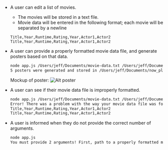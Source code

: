 * A user can edit a list of movies.
  * The movies will be stored in a text file.
  * Movie data will be entered in the following format; each movie will be separated by a newline
  ```text
  Title,Year,Runtime,Rating,Year,Actor1,Actor2
  Title,Year,Runtime,Rating,Year,Actor1,Actor2
  ```

* A user can provide a properly formatted movie data file, and generate posters based on that data.
  ```bash
  node app.js /Users/jeff/Documents/movie-data.txt /Users/jeff/Documents/now_playing
  5 posters were generated and stored in /Users/jeff/Documents/now_playing
  ```

  Mockup of poster:
  ![Alt poster](./poster.png)

* A user can see if their movie data file is improperly formatted.
  ```bash
  node app.js /Users/jeff/Documents/movie-data.txt /Users/jeff/Documents/now_playing
  Error! There was a problem with the way your movie data file was formatted. Please use the following format:
  Title,Year,Runtime,Rating,Year,Actor1,Actor2
  Title,Year,Runtime,Rating,Year,Actor1,Actor2
  ```

* A user is informed when they do not provide the correct number of arguments.
  ```bash
  node app.js
  You must provide 2 arguments! First, path to a properly formatted movie data file. Second, a folder where you want the generated posters saved.
  ```